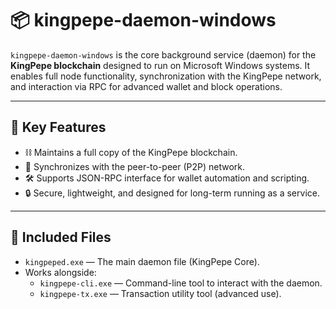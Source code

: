 # 📦 kingpepe-daemon-windows

`kingpepe-daemon-windows` is the core background service (daemon) for the **KingPepe blockchain** designed to run on Microsoft Windows systems. It enables full node functionality, synchronization with the KingPepe network, and interaction via RPC for advanced wallet and block operations.

---

## 🧠 Key Features

- ⛓️ Maintains a full copy of the KingPepe blockchain.
- 🔁 Synchronizes with the peer-to-peer (P2P) network.
- 🛠️ Supports JSON-RPC interface for wallet automation and scripting.
- 🔒 Secure, lightweight, and designed for long-term running as a service.

---

## 📁 Included Files

- `kingpeped.exe` — The main daemon file (KingPepe Core).
- Works alongside:
  - `kingpepe-cli.exe` — Command-line tool to interact with the daemon.
  - `kingpepe-tx.exe` — Transaction utility tool (advanced use).
